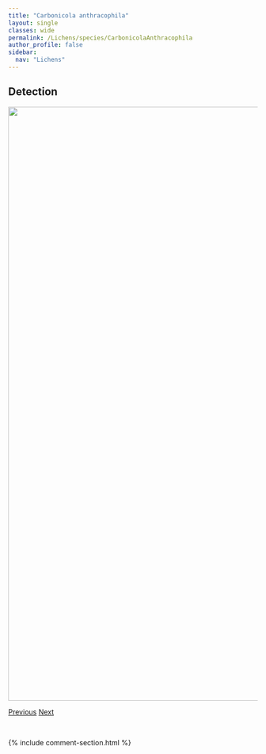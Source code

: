 ```yaml
---
title: "Carbonicola anthracophila"
layout: single
classes: wide
permalink: /Lichens/species/CarbonicolaAnthracophila
author_profile: false
sidebar:
  nav: "Lichens"
---
```


<h2>Detection</h2>

<a href="https://drive.google.com/uc?export=view&id=18cGT22YqAnOlLwk-nBRVeYjSrP085F9o">
<img src="https://drive.google.com/uc?export=view&id=18cGT22YqAnOlLwk-nBRVeYjSrP085F9o" height = "1200" width = "800">
</a>


<a href="/DevelopmentWebsite/Lichens/species/CandelariaPacifica" class="pagination--pager" title="Candelaria pacifica">Previous</a> <a href="/DevelopmentWebsite/Lichens/species/CetrariaAculeataMuricata" class="pagination--pager" title="Cetraria aculeata/muricata">Next</a>

<p>&nbsp;</p>

{% include comment-section.html %}
